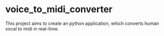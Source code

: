 # voice_to_midi_converter

This project aims to create an python application, which converts human vocal to midi in real-time.
